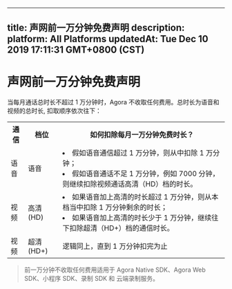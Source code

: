 
---
title: 声网前一万分钟免费声明
description: 
platform: All Platforms
updatedAt: Tue Dec 10 2019 17:11:31 GMT+0800 (CST)
---
# 声网前一万分钟免费声明
当每月通话总时长不超过 1 万分钟时，Agora 不收取任何费用。总时长为语音和视频的总时长, 扣取顺序依次往下：

<table>
  <tr>
    <th>通信</th>
    <th>档位</th>
    <th>如何扣除每月一万分钟免费时长？</th>
  </tr>
  <tr>
    <td>语音</td>
    <td>语音</td>
    <td><li>假如语音通信超过 1 万分钟，则从中扣除 1 万分钟；</li><li>假如语音通话不足 1 万分钟，例如 7000 分钟，则继续扣除视频通话高清（HD）档的时长。</li></td>
  </tr>
  <tr>
    <td>视频</td>
    <td>高清 (HD)</td>
    <td><li>如果语音加上高清的时长超过 1 万分钟，则从本档当中扣除 1 万分钟剩余的时长；</li><li>如果语音加上高清的时长少于 1 万分钟，继续往下扣除超清（HD+）档的通信时长。</li></td>
  </tr>
  <tr>
    <td>视频</td>
    <td>超清 (HD+)</td>
    <td>逻辑同上，直到 1 万分钟扣完为止</td>
  </tr>
</table>

> 前一万分钟不收取任何费用适用于 Agora Native SDK、Agora Web SDK、小程序 SDK、录制 SDK 和 云端录制服务。

